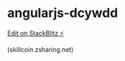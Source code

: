 # angularjs-dcywdd

[Edit on StackBlitz ⚡️](https://stackblitz.com/edit/angularjs-dcywdd)

(skillcoin.zsharing.net)